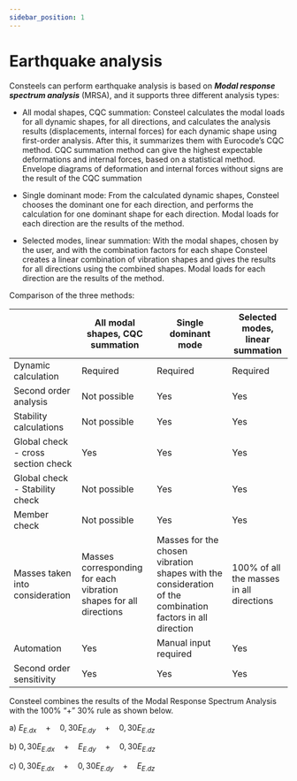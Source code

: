 ```yaml
---
sidebar_position: 1
---
```

# Earthquake analysis


Consteels can perform earthquake analysis is based on _**Modal response spectrum analysis**_ (MRSA), and it supports three different analysis types:

<!-- /wp:paragraph -->

<!-- wp:list -->

- All modal shapes, CQC summation: Consteel calculates the modal loads for all dynamic shapes, for all directions, and calculates the analysis results (displacements, internal forces) for each dynamic shape using first-order analysis. After this, it summarizes them with Eurocode’s CQC method. CQC summation method can give the highest expectable deformations and internal forces, based on a statistical method. Envelope diagrams of deformation and internal forces without signs are the result of the CQC summation

<!-- /wp:list -->

<!-- wp:list -->

- Single dominant mode: From the calculated dynamic shapes, Consteel chooses the dominant one for each direction, and performs the calculation for one dominant shape for each direction. Modal loads for each direction are the results of the method.

<!-- /wp:list -->

<!-- wp:list -->

- Selected modes, linear summation: With the modal shapes, chosen by the user, and with the combination factors for each shape Consteel creates a linear combination of vibration shapes and gives the results for all directions using the combined shapes. Modal loads for each direction are the results of the method.

<!-- /wp:list -->

<!-- wp:paragraph -->

Comparison of the three methods:

<!-- /wp:paragraph -->

<!-- wp:table {"className":"is-style-stripes"} -->

|                                    | All modal shapes, CQC summation                                   | Single dominant mode                                                                                      | Selected modes, linear summation         |
| ---------------------------------- | ----------------------------------------------------------------- | --------------------------------------------------------------------------------------------------------- | ---------------------------------------- |
| Dynamic calculation                | Required                                                          | Required                                                                                                  | Required                                 |
| Second order analysis              | Not possible                                                      | Yes                                                                                                       | Yes                                      |
| Stability calculations             | Not possible                                                      | Yes                                                                                                       | Yes                                      |
| Global check - cross section check | Yes                                                               | Yes                                                                                                       | Yes                                      |
| Global check - Stability check     | Not possible                                                      | Yes                                                                                                       | Yes                                      |
| Member check                       | Not possible                                                      | Yes                                                                                                       | Yes                                      |
| Masses taken into consideration    | Masses corresponding for each vibration shapes for all directions | Masses for the chosen vibration shapes with the consideration of the combination factors in all direction | 100% of all the masses in all directions |
| Automation                         | Yes                                                               | Manual input required                                                                                     | Yes                                      |
| Second order sensitivity           | Yes                                                               | Yes                                                                                                       | Yes                                      |

<!-- /wp:table -->

<!-- wp:paragraph -->

Consteel combines the results of the Modal Response Spectrum Analysis with the 100% “+” 30% rule as shown below.

<!-- /wp:paragraph -->

<!-- wp:paragraph -->

a) $E_{E.dx}\quad +\quad 0,30 E_{E.dy}\quad + \quad 0,30 E_{E.dz}$

b) $0,30E_{E.dx}\quad +\quad E_{E.dy}\quad + \quad 0,30 E_{E.dz}$

c) $0,30E_{E.dx}\quad +\quad 0,30 E_{E.dy}\quad + \quad E_{E.dz}$

<!-- /wp:paragraph -->
